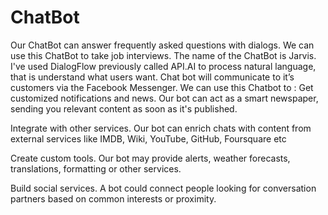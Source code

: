 # ChatBot

Our ChatBot can answer frequently asked questions with dialogs.
We can use this ChatBot to take job interviews.
The name of the ChatBot is Jarvis.
I've used DialogFlow previously called API.AI to process natural language, that is understand what users want. 
Chat bot will communicate to it’s customers via the Facebook Messenger. 
We can use this Chatbot to :
 Get customized notifications and news. Our bot can act as a smart newspaper, sending you relevant content as soon as it's published.

Integrate with other services. Our bot can enrich chats with content from external services like IMDB, Wiki, YouTube, GitHub, Foursquare etc

Create custom tools. Our bot may provide alerts, weather forecasts, translations, formatting or other services.

Build social services. A bot could connect people looking for conversation partners based on common interests or proximity.
